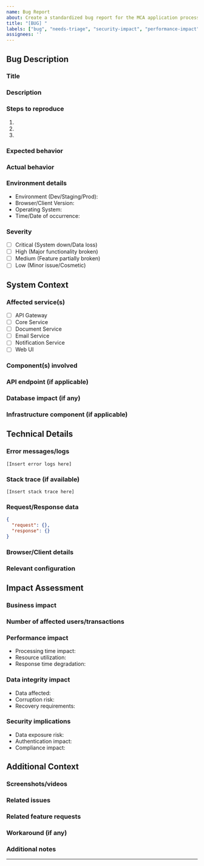 ```yaml
---
name: Bug Report
about: Create a standardized bug report for the MCA application processing system
title: "[BUG] "
labels: ["bug", "needs-triage", "security-impact", "performance-impact", "data-impact"]
assignees: ''
---
```


<!-- 
This bug report template ensures comprehensive documentation of issues for efficient troubleshooting while maintaining SOC 2 Type II compliance.
Please complete all required sections thoroughly to expedite resolution.
-->

## Bug Description
<!-- REQ: System Availability - Supports maintaining 99.9% uptime through structured bug reporting -->
### Title
<!-- Provide a clear and concise bug title -->

### Description
<!-- Provide a clear and detailed description of the bug -->

### Steps to reproduce
1. 
2. 
3. 

### Expected behavior
<!-- Describe what should happen -->

### Actual behavior
<!-- Describe what actually happens -->

### Environment details
<!-- Specify the environment where the bug occurs -->
- Environment (Dev/Staging/Prod):
- Browser/Client Version:
- Operating System:
- Time/Date of occurrence:

### Severity
<!-- Select one -->
- [ ] Critical (System down/Data loss)
- [ ] High (Major functionality broken)
- [ ] Medium (Feature partially broken)
- [ ] Low (Minor issue/Cosmetic)

## System Context
<!-- REQ: Quality Assurance - Facilitates maintaining ≥ 99% accuracy in data extraction -->
### Affected service(s)
<!-- Check all that apply -->
- [ ] API Gateway
- [ ] Core Service
- [ ] Document Service
- [ ] Email Service
- [ ] Notification Service
- [ ] Web UI

### Component(s) involved
<!-- Specify the specific components affected -->

### API endpoint (if applicable)
<!-- Include the full API endpoint path -->

### Database impact (if any)
<!-- Describe any data-related impact -->

### Infrastructure component (if applicable)
<!-- Specify any infrastructure components affected -->

## Technical Details
<!-- REQ: Processing Time - Helps maintain < 5 minutes per application processing time -->
### Error messages/logs
<!-- Include relevant error messages or log snippets -->
```
[Insert error logs here]
```

### Stack trace (if available)
<!-- Include the full stack trace -->
```
[Insert stack trace here]
```

### Request/Response data
<!-- Include relevant API request/response data (remember to mask sensitive information) -->
```json
{
  "request": {},
  "response": {}
}
```

### Browser/Client details
<!-- Include relevant client-side details -->

### Relevant configuration
<!-- Include any relevant configuration settings -->

## Impact Assessment
<!-- Required for SOC 2 Type II compliance -->
### Business impact
<!-- Describe the impact on business operations -->

### Number of affected users/transactions
<!-- Quantify the scope of impact -->

### Performance impact
<!-- Describe any system performance degradation -->
- Processing time impact:
- Resource utilization:
- Response time degradation:

### Data integrity impact
<!-- Describe any data integrity concerns -->
- Data affected:
- Corruption risk:
- Recovery requirements:

### Security implications
<!-- Describe any security concerns -->
- Data exposure risk:
- Authentication impact:
- Compliance impact:

## Additional Context
<!-- Optional additional information -->
### Screenshots/videos
<!-- Attach any relevant visual evidence -->

### Related issues
<!-- Reference any related issues or pull requests -->

### Related feature requests
<!-- Link to any related feature requests -->

### Workaround (if any)
<!-- Describe any temporary workarounds -->

### Additional notes
<!-- Add any other relevant context -->

---
<!-- 
For Security Team Use:
- SOC 2 Type II Impact Assessment Required: [ ] Yes [ ] No
- Data Privacy Impact Assessment Required: [ ] Yes [ ] No
- Security Review Required: [ ] Yes [ ] No
-->